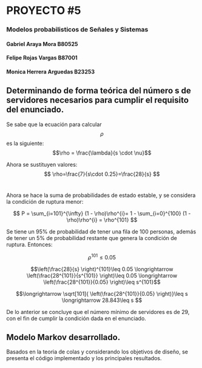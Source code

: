 ﻿# PROYECTO #5
### Modelos probabilisticos de Señales y Sistemas
#### Gabriel Araya Mora B80525
#### Felipe Rojas Vargas B87001
####  Monica Herrera Arguedas B23253


## Determinando de forma teórica del número **s** de servidores necesarios para cumplir el requisito del enunciado.

Se sabe que la ecuación para calcular $$\rho$$ es la siguiente:
$$\rho = \frac{\lambda}{s \cdot \nu}$$

  Ahora se sustituyen valores:
$$ \rho=\frac{7}{s\cdot 0.25}=\frac{28}{s} $$ 
#

Ahora se hace la suma de probabilidades de estado estable, y se considera la condición de ruptura menor:

$$ P = \sum_{i=101}^{\infty} (1 - \rho)\rho^{i}= 1 - \sum_{i=0}^{100} (1 - \rho)\rho^{i} = \rho^{101} $$

Se tiene un 95\% de probabilidad de tener una fila de 100 personas, además de tener un 5\% de probabilidad restante que genera la condición de ruptura. Entonces: 

$$  \rho^{101}\leq 0.05 $$

$$\left(\frac{28}{s} \right)^{101}\leq 0.05  \longrightarrow \left(\frac{28^{101}}{s^{101}} \right)\leq 0.05 \longrightarrow   \left(\frac{28^{101}}{0.05} \right)\leq   s^{101}$$

$$\longrightarrow \sqrt[101]{ \left(\frac{28^{101}}{0.05} \right)}\leq   s  \longrightarrow 28.843\leq   s $$

De lo anterior se concluye que el número mínimo de servidores es de 29, con el fin de cumplir la condición dada en el enunciado. 


## Modelo Markov desarrollado.

Basados en la teoria de colas y considerando los objetivos de diseño, se presenta el código implementado y los principales resultados. 

